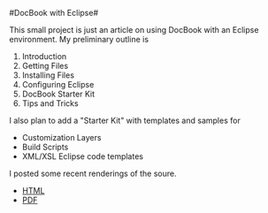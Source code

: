 #DocBook with Eclipse#

This small project is just an article on using DocBook
with an Eclipse environment.  My preliminary outline is

1. Introduction
2. Getting Files
3. Installing Files
4. Configuring Eclipse
5. DocBook Starter Kit
6. Tips and Tricks

I also plan to add a "Starter Kit" with templates and samples for

* Customization Layers
* Build Scripts
* XML/XSL Eclipse code templates

I posted some recent renderings of the soure.

* [HTML](http://glezen.org/docbook/html/DocBookEclipse.html)
*  [PDF](http://glezen.org/docbook/DocBookEclipse.pdf)
